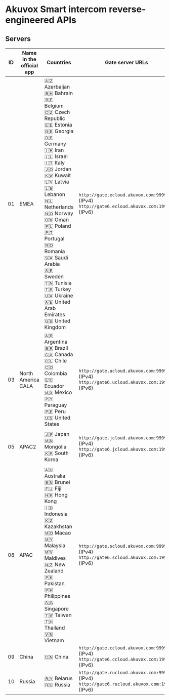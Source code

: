 # Akuvox Smart intercom reverse-engineered APIs

## Servers

| ID  | Name in the official app | Countries                                                                                                                                                                                                                                                                                                                                                                                                                                | Gate server URLs                                                                                | REST server URLs                                                                                                                                                                                                        |
| --- | ------------------------ | ---------------------------------------------------------------------------------------------------------------------------------------------------------------------------------------------------------------------------------------------------------------------------------------------------------------------------------------------------------------------------------------------------------------------------------------- | ----------------------------------------------------------------------------------------------- | ----------------------------------------------------------------------------------------------------------------------------------------------------------------------------------------------------------------------- |
| 01  | EMEA                     | 🇦🇿 Azerbaijan<br/>🇧🇭 Bahrain<br/>🇧🇪 Belgium<br/>🇨🇿 Czech Republic<br/>🇪🇪 Estonia<br/>🇬🇪 Georgia<br/>🇩🇪 Germany<br/>🇮🇷 Iran<br/>🇮🇱 Israel<br/>🇮🇹 Italy<br/>🇯🇴 Jordan<br/>🇰🇼 Kuwait<br/>🇱🇻 Latvia<br/>🇱🇧 Lebanon<br/>🇳🇱 Netherlands<br/>🇳🇴 Norway<br/>🇴🇲 Oman<br/>🇵🇱 Poland<br/>🇵🇹 Portugal<br/>🇷🇴 Romania<br/>🇸🇦 Saudi Arabia<br/>🇸🇪 Sweden<br/>🇹🇳 Tunisia<br/>🇹🇷 Turkey<br/>🇺🇦 Ukraine<br/>🇦🇪 United Arab Emirates<br/>🇬🇧 United Kingdom | `http://gate.ecloud.akuvox.com:9999` (IPv4)<br/>`http://gate6.ecloud.akuvox.com:19999` (IPv6)   | `http://ecloud.akuvox.com:8080` (IPv4)<br/>`https://ecloud.akuvox.com:8443` (IPv4)<br/>`http://[2a05:d014:d93:e211:8269:a8c3:4ded:8436]:8080` (IPv6)<br/>`https://[2a05:d014:d93:e211:8269:a8c3:4ded:8436]:8443` (IPv6) |
| 03  | North America<br/>CALA   | 🇦🇷 Argentina<br/>🇧🇷 Brazil<br/>🇨🇦 Canada<br/>🇨🇱 Chile<br/>🇨🇴 Colombia<br/>🇪🇨 Ecuador<br/>🇲🇽 Mexico<br/>🇵🇾 Paraguay<br/>🇵🇪 Peru<br/>🇺🇸 United States                                                                                                                                                                                                                                                                                      | `http://gate.ucloud.akuvox.com:9999` (IPv4)<br/>`http://gate6.ucloud.akuvox.com:19999` (IPv6)   | `http://ucloud.akuvox.com:8080` (IPv4)<br/>`https://ucloud.akuvox.com:8443` (IPv4)<br/>`http://[2600:1f1c:19d:ef00:ad66:e397:7c8c:66ca]:8080` (IPv6)<br/>`https://[2600:1f1c:19d:ef00:ad66:e397:7c8c:66ca]:8443` (IPv6) |
| 05  | APAC2                    | 🇯🇵 Japan<br/>🇲🇳 Mongolia<br/>🇰🇷 South Korea<br/>                                                                                                                                                                                                                                                                                                                                                                                         | `http://gate.jcloud.akuvox.com:9999` (IPv4)<br/>`http://gate6.jcloud.akuvox.com:19999` (IPv6)   | `http://jcloud.akuvox.com:8080` (IPv4)<br/>`https://jcloud.akuvox.com:8443` (IPv4)<br/>`http://[2406:da14:dfe:7e11:58b8:b29f:26b6:4940]:8080` (IPv6)<br/>`https://[2406:da14:dfe:7e11:58b8:b29f:26b6:4940]:8443` (IPv6) |
| 08  | APAC                     | 🇦🇺 Australia<br/>🇧🇳 Brunei<br/>🇫🇯 Fiji<br/>🇭🇰 Hong Kong<br/>🇮🇩 Indonesia<br/>🇰🇿 Kazakhstan<br/>🇲🇴 Macao<br/>🇲🇾 Malaysia<br/>🇲🇻 Maldives<br/>🇳🇿 New Zealand<br/>🇵🇰 Pakistan<br/>🇵🇭 Philippines<br/>🇸🇬 Singapore<br/>🇹🇼 Taiwan<br/>🇹🇭 Thailand<br/>🇻🇳 Vietnam                                                                                                                                                                              | `http://gate.scloud.akuvox.com:9999` (IPv4)<br/>`http://gate6.scloud.akuvox.com:19999` (IPv6)   | `http://scloud.akuvox.com:8080` (IPv4)<br/>`https://scloud.akuvox.com:8443` (IPv4)<br/>`http://[2001:470:35:1388::2]:8080` (IPv6)<br/>`https://[2001:470:35:1388::2]:8443` (IPv6)                                       |
| 09  | China                    | 🇨🇳 China                                                                                                                                                                                                                                                                                                                                                                                                                                 | `http://gate.ccloud.akuvox.com:9999` (IPv4)<br/>`http://gate6.ccloud.akuvox.com:19999` (IPv6)   | `http://ccloud.akuvox.com:8080` (IPv4)<br/>`https://ccloud.akuvox.com:8443` (IPv4)                                                                                                                                      |
| 10  | Russia                   | 🇧🇾 Belarus<br/>🇷🇺 Russia                                                                                                                                                                                                                                                                                                                                                                                                                 | `http://gate.rucloud.akuvox.com:9999` (IPv4)<br/>`http://gate6.rucloud.akuvox.com:19999` (IPv6) | `http://rucloud.akuvox.com:8080` (IPv4)<br/>`https://rucloud.akuvox.com:8443` (IPv4)                                                                                                                                    |
